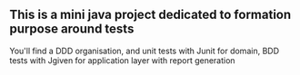 

## This is a mini java project dedicated to formation purpose around tests

You'll find a DDD organisation, and unit tests with Junit for domain, BDD tests with Jgiven for application layer with report generation
